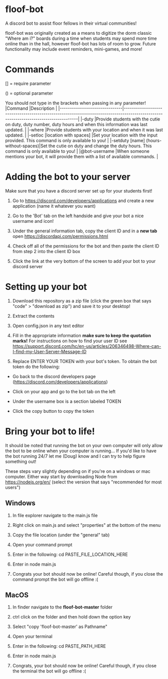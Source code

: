 # floof-bot
A discord bot to assist floor fellows in their virtual communities!

floof-bot was originally created as a means to digitize the dorm classic "Where am i?" boards during a time when students may spend more time online than in the hall, however floof-bot has lots of room to grow. Future functionality may include event reminders, mini-games, and more!

# Commands
[] = require parameter

() = optional parameter

You should not type in the brackets when passing in any parameter!
|Command                        |Description                                                                                                                          |
|-------------------------------|-------------------------------------------------------------------------------------------------------------------------------------|
|-duty                          |Provide students with the cutie on duty, duty number, duty hours and when this information was last updated.                         |
|-where                         |Provide students with your location and when it was last updated.                                                                     |
|-setloc [location with spaces] |Set your location with the input provided. This command is only available to you!                                                    |
|-setduty [name] (hours-without-spaces)|Set the cutie on duty and change the duty hours. This command is only available to you!                                       |
|@bot-username                  |When someone mentions your bot, it will provide them with a list of available commands.                                               |


# Adding the bot to your server
Make sure that you have a discord server set up for your students first!
1. Go to https://discord.com/developers/applications and create a new application (name it whatever you want)

2. Go to the 'Bot' tab on the left handside and give your bot a nice username and icon!

2. Under the general information tab, copy the client ID and in a <strong>new tab</strong> open https://discordapi.com/permissions.html

3. Check off all of the permissions for the bot and then paste the client ID from step 2 into the client ID box

4. Click the link at the very bottom of the screen to add your bot to your discord server

# Setting up your bot
1. Download this repository as a zip file (click the green box that says "code" > "download as zip") and save it to your desktop!

2. Extract the contents

3. Open config.json in any text editor

4. Fill in the appropriate information <b>make sure to keep the quotation marks!</b> For instructions on how to find your user ID see https://support.discord.com/hc/en-us/articles/206346498-Where-can-I-find-my-User-Server-Message-ID

5. Replace ENTER YOUR TOKEN with your bot's token. To obtain the bot token do the following:

* Go back to the discord developers page (https://discord.com/developers/applications)

* Click on your app and go to the bot tab on the left

* Under the username box is a section labeled TOKEN

* Click the copy button to copy the token

# Bring your bot to life!
It should be noted that running the bot on your own computer will only allow the bot to be online when your computer is running... If you'd like to have the bot running 24/7 let me (Doug) know and I can try to help figure something out!

These steps vary slightly depending on if you're on a windows or mac computer. Either way start by downloading Node from https://nodejs.org/en/ (select the version that says "recommended for most users")

<h2> Windows </h2>

1. In file explorer navigate to the main.js file

2. Right click on main.js and select "properties" at the bottom of the menu

3. Copy the file location (under the "general" tab)

4. Open your command prompt

5. Enter in the following: cd PASTE_FILE_LOCATION_HERE

6. Enter in node main.js

7. Congrats your bot should now be online! Careful though, if you close the command prompt the bot will go offline :(

<h2> MacOS </h2>

1. In finder navigate to the <b>floof-bot-master</b> folder

2. ctrl click on the folder and then hold down the option key

3. Select "copy 'floof-bot-master' as Pathname"

4. Open your terminal

5. Enter in the following: cd PASTE_PATH_HERE

6. Enter in node main.js

7. Congrats, your bot should now be online! Careful though, if you close the terminal the bot will go offline :(
